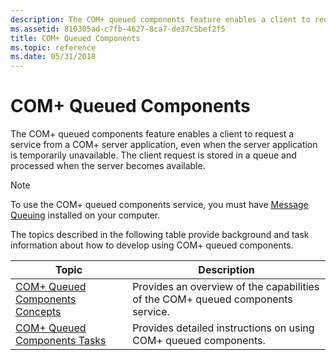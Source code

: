 ```yaml
---
description: The COM+ queued components feature enables a client to request a service from a COM+ server application, even when the server application is temporarily unavailable. The client request is stored in a queue and processed when the server becomes available.
ms.assetid: 810305ad-c7fb-4627-8ca7-de37c5bef2f5
title: COM+ Queued Components
ms.topic: reference
ms.date: 05/31/2018
---
```


# COM+ Queued Components

The COM+ queued components feature enables a client to request a service from a COM+ server application, even when the server application is temporarily unavailable. The client request is stored in a queue and processed when the server becomes available.

> [!Note]  
> To use the COM+ queued components service, you must have [Message Queuing](/previous-versions/windows/desktop/legacy/ms711472(v=vs.85)) installed on your computer.

 

The topics described in the following table provide background and task information about how to develop using COM+ queued components.



| Topic                                                                             | Description                                                                                |
|-----------------------------------------------------------------------------------|--------------------------------------------------------------------------------------------|
| [COM+ Queued Components Concepts](com--queued-components-concepts.md)<br/> | Provides an overview of the capabilities of the COM+ queued components service.<br/> |
| [COM+ Queued Components Tasks](com--queued-components-tasks.md)<br/>       | Provides detailed instructions on using COM+ queued components.<br/>                 |



 

 

 




